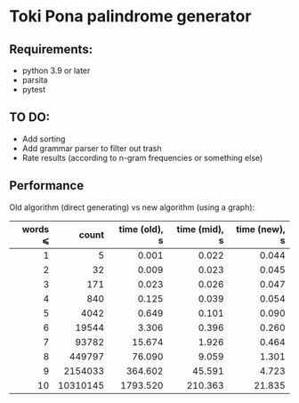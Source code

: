 # Toki Pona palindrome generator

## Requirements:

- python 3.9 or later
- parsita
- pytest

## TO DO:

- Add sorting
- Add grammar parser to filter out trash
- Rate results (according to n-gram frequencies or something else)


## Performance

Old algorithm (direct generating) vs new algorithm (using a graph):

|words ⩽|    count |time (old), s|time (mid), s|time (new), s|
|------:|---------:|------------:|------------:|------------:|
|     1 |        5 |       0.001 |       0.022 |       0.044 |
|     2 |       32 |       0.009 |       0.023 |       0.045 |
|     3 |      171 |       0.023 |       0.026 |       0.047 |
|     4 |      840 |       0.125 |       0.039 |       0.054 |
|     5 |     4042 |       0.649 |       0.101 |       0.090 |
|     6 |    19544 |       3.306 |       0.396 |       0.260 |
|     7 |    93782 |      15.674 |       1.926 |       0.464 |
|     8 |   449797 |      76.090 |       9.059 |       1.301 |
|     9 |  2154033 |     364.602 |      45.591 |       4.723 |
|    10 | 10310145 |    1793.520 |     210.363 |      21.835 |
